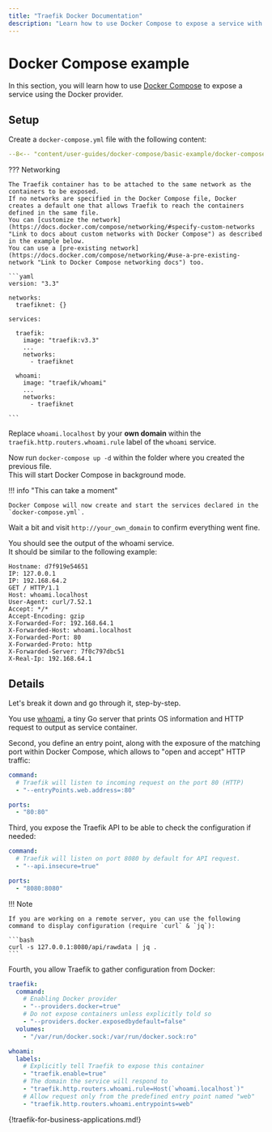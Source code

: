 ```yaml
---
title: "Traefik Docker Documentation"
description: "Learn how to use Docker Compose to expose a service with Traefik Proxy."
---
```


# Docker Compose example

In this section, you will learn how to use [Docker Compose](https://docs.docker.com/compose/ "Link to Docker Compose") to expose a service using the Docker provider.

## Setup

Create a `docker-compose.yml` file with the following content:

```yaml
--8<-- "content/user-guides/docker-compose/basic-example/docker-compose.yml"
```

??? Networking

    The Traefik container has to be attached to the same network as the containers to be exposed.
    If no networks are specified in the Docker Compose file, Docker creates a default one that allows Traefik to reach the containers defined in the same file.
    You can [customize the network](https://docs.docker.com/compose/networking/#specify-custom-networks "Link to docs about custom networks with Docker Compose") as described in the example below.
    You can use a [pre-existing network](https://docs.docker.com/compose/networking/#use-a-pre-existing-network "Link to Docker Compose networking docs") too.

    ```yaml
    version: "3.3"

    networks:
      traefiknet: {}

    services:

      traefik:
        image: "traefik:v3.3"
        ...
        networks:
          - traefiknet

      whoami:
        image: "traefik/whoami"
        ...
        networks:
          - traefiknet

    ```

Replace `whoami.localhost` by your **own domain** within the `traefik.http.routers.whoami.rule` label of the `whoami` service.

Now run `docker-compose up -d` within the folder where you created the previous file.  
This will start Docker Compose in background mode.

!!! info "This can take a moment"

    Docker Compose will now create and start the services declared in the `docker-compose.yml`.

Wait a bit and visit `http://your_own_domain` to confirm everything went fine.

You should see the output of the whoami service.  
It should be similar to the following example:

```text
Hostname: d7f919e54651
IP: 127.0.0.1
IP: 192.168.64.2
GET / HTTP/1.1
Host: whoami.localhost
User-Agent: curl/7.52.1
Accept: */*
Accept-Encoding: gzip
X-Forwarded-For: 192.168.64.1
X-Forwarded-Host: whoami.localhost
X-Forwarded-Port: 80
X-Forwarded-Proto: http
X-Forwarded-Server: 7f0c797dbc51
X-Real-Ip: 192.168.64.1
```

## Details

Let's break it down and go through it, step-by-step.

You use [whoami](https://github.com/traefik/whoami "Link to the GitHub repo of whoami"), a tiny Go server that prints OS information and HTTP request to output as service container.

Second, you define an entry point, along with the exposure of the matching port within Docker Compose, which allows to "open and accept" HTTP traffic:

```yaml
command:
  # Traefik will listen to incoming request on the port 80 (HTTP)
  - "--entryPoints.web.address=:80"

ports:
  - "80:80"
```

Third, you expose the Traefik API to be able to check the configuration if needed:

```yaml
command:
  # Traefik will listen on port 8080 by default for API request.
  - "--api.insecure=true"

ports:
  - "8080:8080"
```

!!! Note

    If you are working on a remote server, you can use the following command to display configuration (require `curl` & `jq`):

    ```bash
    curl -s 127.0.0.1:8080/api/rawdata | jq .
    ```

Fourth, you allow Traefik to gather configuration from Docker:

```yaml
traefik:
  command:
    # Enabling Docker provider
    - "--providers.docker=true"
    # Do not expose containers unless explicitly told so
    - "--providers.docker.exposedbydefault=false"
  volumes:
    - "/var/run/docker.sock:/var/run/docker.sock:ro"

whoami:
  labels:
    # Explicitly tell Traefik to expose this container
    - "traefik.enable=true"
    # The domain the service will respond to
    - "traefik.http.routers.whoami.rule=Host(`whoami.localhost`)"
    # Allow request only from the predefined entry point named "web"
    - "traefik.http.routers.whoami.entrypoints=web"
```

{!traefik-for-business-applications.md!}
